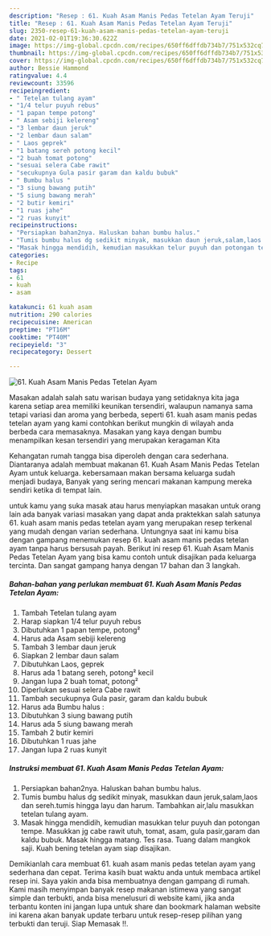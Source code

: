 ```yaml
---
description: "Resep : 61. Kuah Asam Manis Pedas Tetelan Ayam Teruji"
title: "Resep : 61. Kuah Asam Manis Pedas Tetelan Ayam Teruji"
slug: 2350-resep-61-kuah-asam-manis-pedas-tetelan-ayam-teruji
date: 2021-02-01T19:36:30.622Z
image: https://img-global.cpcdn.com/recipes/650ff6dffdb734b7/751x532cq70/61-kuah-asam-manis-pedas-tetelan-ayam-foto-resep-utama.jpg
thumbnail: https://img-global.cpcdn.com/recipes/650ff6dffdb734b7/751x532cq70/61-kuah-asam-manis-pedas-tetelan-ayam-foto-resep-utama.jpg
cover: https://img-global.cpcdn.com/recipes/650ff6dffdb734b7/751x532cq70/61-kuah-asam-manis-pedas-tetelan-ayam-foto-resep-utama.jpg
author: Bessie Hammond
ratingvalue: 4.4
reviewcount: 33596
recipeingredient:
- " Tetelan tulang ayam"
- "1/4 telur puyuh rebus"
- "1 papan tempe potong"
- " Asam sebiji kelereng"
- "3 lembar daun jeruk"
- "2 lembar daun salam"
- " Laos geprek"
- "1 batang sereh potong kecil"
- "2 buah tomat potong"
- "sesuai selera Cabe rawit"
- "secukupnya Gula pasir garam dan kaldu bubuk"
- " Bumbu halus "
- "3 siung bawang putih"
- "5 siung bawang merah"
- "2 butir kemiri"
- "1 ruas jahe"
- "2 ruas kunyit"
recipeinstructions:
- "Persiapkan bahan2nya. Haluskan bahan bumbu halus."
- "Tumis bumbu halus dg sedikit minyak, masukkan daun jeruk,salam,laos dan sereh.tumis hingga layu dan harum. Tambahkan air,lalu masukkan tetelan tulang ayam."
- "Masak hingga mendidih, kemudian masukkan telur puyuh dan potongan tempe. Masukkan jg cabe rawit utuh, tomat, asam, gula pasir,garam dan kaldu bubuk. Masak hingga matang. Tes rasa. Tuang dalam mangkok saji. Kuah bening tetelan ayam siap disajikan."
categories:
- Recipe
tags:
- 61
- kuah
- asam

katakunci: 61 kuah asam 
nutrition: 290 calories
recipecuisine: American
preptime: "PT16M"
cooktime: "PT40M"
recipeyield: "3"
recipecategory: Dessert

---
```



![61. Kuah Asam Manis Pedas Tetelan Ayam](https://img-global.cpcdn.com/recipes/650ff6dffdb734b7/751x532cq70/61-kuah-asam-manis-pedas-tetelan-ayam-foto-resep-utama.jpg)

Masakan adalah salah satu warisan budaya yang setidaknya kita jaga karena setiap area memiliki keunikan tersendiri, walaupun namanya sama tetapi variasi dan aroma yang berbeda, seperti 61. kuah asam manis pedas tetelan ayam yang kami contohkan berikut mungkin di wilayah anda berbeda cara memasaknya. Masakan yang kaya dengan bumbu menampilkan kesan tersendiri yang merupakan keragaman Kita



Kehangatan rumah tangga bisa diperoleh dengan cara sederhana. Diantaranya adalah membuat makanan 61. Kuah Asam Manis Pedas Tetelan Ayam untuk keluarga. kebersamaan makan bersama keluarga sudah menjadi budaya, Banyak yang sering mencari makanan kampung mereka sendiri ketika di tempat lain.

untuk kamu yang suka masak atau harus menyiapkan masakan untuk orang lain ada banyak variasi masakan yang dapat anda praktekkan salah satunya 61. kuah asam manis pedas tetelan ayam yang merupakan resep terkenal yang mudah dengan varian sederhana. Untungnya saat ini kamu bisa dengan gampang menemukan resep 61. kuah asam manis pedas tetelan ayam tanpa harus bersusah payah.
Berikut ini resep 61. Kuah Asam Manis Pedas Tetelan Ayam yang bisa kamu contoh untuk disajikan pada keluarga tercinta. Dan sangat gampang hanya dengan 17 bahan dan 3 langkah.


<!--inarticleads1-->

##### Bahan-bahan yang perlukan membuat 61. Kuah Asam Manis Pedas Tetelan Ayam:

1. Tambah  Tetelan tulang ayam
1. Harap siapkan 1/4 telur puyuh rebus
1. Dibutuhkan 1 papan tempe, potong²
1. Harus ada  Asam sebiji kelereng
1. Tambah 3 lembar daun jeruk
1. Siapkan 2 lembar daun salam
1. Dibutuhkan  Laos, geprek
1. Harus ada 1 batang sereh, potong² kecil
1. Jangan lupa 2 buah tomat, potong²
1. Diperlukan sesuai selera Cabe rawit
1. Tambah secukupnya Gula pasir, garam dan kaldu bubuk
1. Harus ada  Bumbu halus :
1. Dibutuhkan 3 siung bawang putih
1. Harus ada 5 siung bawang merah
1. Tambah 2 butir kemiri
1. Dibutuhkan 1 ruas jahe
1. Jangan lupa 2 ruas kunyit




<!--inarticleads2-->

##### Instruksi membuat  61. Kuah Asam Manis Pedas Tetelan Ayam:

1. Persiapkan bahan2nya. Haluskan bahan bumbu halus.
1. Tumis bumbu halus dg sedikit minyak, masukkan daun jeruk,salam,laos dan sereh.tumis hingga layu dan harum. Tambahkan air,lalu masukkan tetelan tulang ayam.
1. Masak hingga mendidih, kemudian masukkan telur puyuh dan potongan tempe. Masukkan jg cabe rawit utuh, tomat, asam, gula pasir,garam dan kaldu bubuk. Masak hingga matang. Tes rasa. Tuang dalam mangkok saji. Kuah bening tetelan ayam siap disajikan.




Demikianlah cara membuat 61. kuah asam manis pedas tetelan ayam yang sederhana dan cepat. Terima kasih buat waktu anda untuk membaca artikel resep ini. Saya yakin anda bisa membuatnya dengan gampang di rumah. Kami masih menyimpan banyak resep makanan istimewa yang sangat simple dan terbukti, anda bisa menelusuri di website kami, jika anda terbantu konten ini jangan lupa untuk share dan bookmark halaman website ini karena akan banyak update terbaru untuk resep-resep pilihan yang terbukti dan teruji. Siap Memasak !!. 
